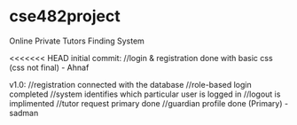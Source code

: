 # cse482project
Online Private Tutors Finding System

<<<<<<< HEAD
initial commit:
	//login & registration done with basic css (css not final) - Ahnaf

v1.0:
	//registration connected with the database
	//role-based login completed
	//system identifies which particular user is logged in
	//logout is implimented
	//tutor request primary done
	//guardian profile done (Primary) - sadman
